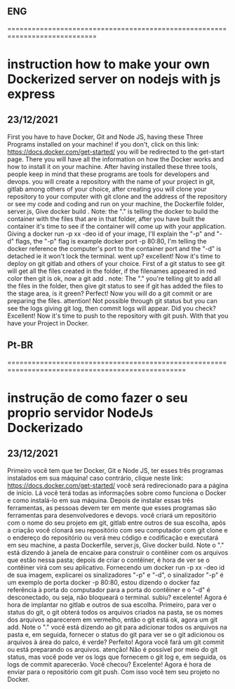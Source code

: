ENG
------
============================================================================

instruction how to make your own Dockerized server on nodejs with js express 
============================================================================

23/12/2021
----------

First you have to have Docker, Git and Node JS, having these Three Programs installed on your machine! if you don't, click on this link: https://docs.docker.com/get-started/ you will be redirected to the get-start page. There you will have all the information on how the Docker works and how to install it on your machine.
After having installed these three tools, people keep in mind that these programs are tools for developers and devops. you will create a repository with the name of your project in git, gitlab among others of your choice, after creating you will clone your repository to your computer with git clone and the address of the repository or see my code and coding and run on your machine, the Dockerfile folder, server.js, Give docker build . Note: the "." is telling the docker to build the container with the files that are in that folder, after you have built the container it's time to see if the container will come up with your application. Giving a docker run -p xx -deo id of your image, I'll explain the "-p" and "-d" flags, the "-p" flag is example docker port -p 80:80, I'm telling the docker reference the computer's port to the container port and the "-d" is detached ie it won't lock the terminal. went up? excellent! Now it's time to deploy on git gitlab and others of your choice. First of a git status to see git will get all the files created in the folder, if the filenames appeared in red color then git is ok, now a git add . note: The "." you're telling git to add all the files in the folder, then give git status to see if git has added the files to the stage area, is it green? Perfect! Now you will do a git commit or are preparing the files. attention! Not possible through git status but you can see the logs giving git log, then commit logs will appear. Did you check? Excellent! Now it's time to push to the repository with git push.
With that you have your Project in Docker. 

Pt-BR
------

==================================================================================================

  instrução de como fazer o seu proprio servidor NodeJs Dockerizado
==================================================================================================
23/12/2021
----------
Primeiro você tem que ter Docker, Git e Node JS, ter esses três programas instalados em sua máquina! caso contrário, clique neste link: https://docs.docker.com/get-started/ você será redirecionado para a página de início. Lá você terá todas as informações sobre como funciona o Docker e como instalá-lo em sua máquina.
Depois de instalar essas três ferramentas, as pessoas devem ter em mente que esses programas são ferramentas para desenvolvedores e devops. você criará um repositório com o nome do seu projeto em git, gitlab entre outros de sua escolha, após a criação você clonará seu repositório com seu computador com git clone e o endereço do repositório ou verá meu código e codificação e executará em seu machine, a pasta Dockerfile, server.js, Give docker build. Note o "." está dizendo à janela de encaixe para construir o contêiner com os arquivos que estão nessa pasta; depois de criar o contêiner, é hora de ver se o contêiner virá com seu aplicativo. Fornecendo um docker run -p xx -deo id de sua imagem, explicarei os sinalizadores "-p" e "-d", o sinalizador "-p" é um exemplo de porta docker -p 80:80, estou dizendo o docker faz referência à porta do computador para a porta do contêiner e o "-d" é desconectado, ou seja, não bloqueará o terminal. subiu? excelente! Agora é hora de implantar no gitlab e outros de sua escolha. Primeiro, para ver o status do git, o git obterá todos os arquivos criados na pasta, se os nomes dos arquivos aparecerem em vermelho, então o git está ok, agora um git add. Note o "." você está dizendo ao git para adicionar todos os arquivos na pasta e, em seguida, fornecer o status do git para ver se o git adicionou os arquivos à área do palco, é verde? Perfeito! Agora você fará um git commit ou está preparando os arquivos. atenção! Não é possível por meio do git status, mas você pode ver os logs que fornecem o git log e, em seguida, os logs de commit aparecerão. Você checou? Excelente! Agora é hora de enviar para o repositório com git push.
Com isso você tem seu projeto no Docker.